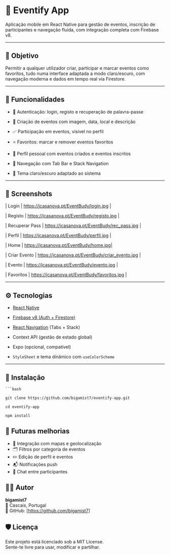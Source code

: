 ﻿

# 📆 Eventify App

Aplicação mobile em React Native para gestão de eventos, inscrição de participantes e navegação fluida, com integração completa com Firebase v8.

---

## 🎯 Objetivo

Permitir a qualquer utilizador criar, participar e marcar eventos como favoritos, tudo numa interface adaptada a modo claro/escuro, com navegação moderna e dados em tempo real via Firestore.

---

## 🧩 Funcionalidades

- 🔐 Autenticação: login, registo e recuperação de palavra-passe

- 📌 Criação de eventos com imagem, data, local e descrição

- ✅ Participação em eventos, visível no perfil

- ⭐️ Favoritos: marcar e remover eventos favoritos

- 👤 Perfil pessoal com eventos criados e eventos inscritos

- 🧭 Navegação com Tab Bar e Stack Navigation

- 🎨 Tema claro/escuro adaptado ao sistema

---

## 📸 Screenshots

| Login | https://jcasanova.pt/EventBudy/login.jpg |

| Registo | https://jcasanova.pt/EventBudy/registo.jpg |

| Recuperar Pass | https://jcasanova.pt/EventBudy/rec_pass.jpg |

| Perfil | https://jcasanova.pt/EventBudy/perfil.jpg |

| Home | https://jcasanova.pt/EventBudy/home.jpg|

| Criar Evento | https://jcasanova.pt/EventBudy/criar_evento.jpg |

| Evento | https://jcasanova.pt/EventBudy/evento.jpg |

| Favoritos | https://jcasanova.pt/EventBudy/favoritos.jpg |

---

## ⚙️ Tecnologias

- [React Native](https://reactnative.dev/)

- [Firebase v8 (Auth + Firestore)](https://firebase.google.com/docs)

- [React Navigation](https://reactnavigation.org/) (Tabs + Stack)

- Context API (gestão de estado global)

- Expo (opcional, compatível)

- `StyleSheet` e tema dinâmico com `useColorScheme`

---

## 🚀 Instalação

    ```bash
    
    git clone https://github.com/bigamist7/eventify-app.git
    
    cd eventify-app
    
    npm install

## 🧪 Futuras melhorias

-   📍 Integração com mapas e geolocalização
-   🗂️ Filtros por categoria de eventos
-   ✏️ Edição de perfil e eventos
-   📬 Notificações push
-   💬 Chat entre participantes

## 👨‍💻 Autor

**bigamist7**  
📍 Cascais, Portugal  
🔗 GitHub: [https://github.com/bigamist7]

## 🛡️ Licença

Este projeto está licenciado sob a MIT License.  
Sente-te livre para usar, modificar e partilhar.
